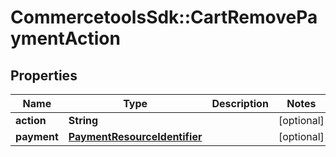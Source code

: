 # CommercetoolsSdk::CartRemovePaymentAction

## Properties
Name | Type | Description | Notes
------------ | ------------- | ------------- | -------------
**action** | **String** |  | [optional] 
**payment** | [**PaymentResourceIdentifier**](PaymentResourceIdentifier.md) |  | [optional] 

